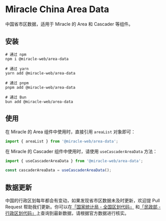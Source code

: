 # Miracle China Area Data

中国省市区数据，适用于 Miracle 的 Area 和 Cascader 等组件。

## 安装

```shell
# 通过 npm
npm i @miracle-web/area-data

# 通过 yarn
yarn add @miracle-web/area-data

# 通过 pnpm
pnpm add @miracle-web/area-data

# 通过 Bun
bun add @miracle-web/area-data
```

## 使用

在 Miracle 的 Area 组件中使用时，直接引用 `areaList` 对象即可：

```ts
import { areaList } from '@miracle-web/area-data';
```

在 Miracle 的 Cascader 组件中使用时，请使用 `useCascaderAreaData` 方法：

```ts
import { useCascaderAreaData } from '@miracle-web/area-data';

const cascaderAreaData = useCascaderAreaData();
```

## 数据更新

中国的行政区划每年都会有变动，如果发现省市区数据未及时更新，欢迎提 Pull Request 帮助我们更新。你可以在[「国家统计局 - 全国区划代码」](http://www.stats.gov.cn/tjsj/tjbz/tjyqhdmhcxhfdm/) 和[「民政部 - 行政区划代码」](https://www.mca.gov.cn/article/sj/xzqh/1980/)上查询到最新数据，请根据官方数据进行核实。
